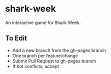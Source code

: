 # shark-week
An interactive game for Shark Week.

## To Edit
* Add a new branch from the gh-pages branch
* One branch per feature/change
* Submit Pull Request to gh-pages branch
* If not conflicts, accept
